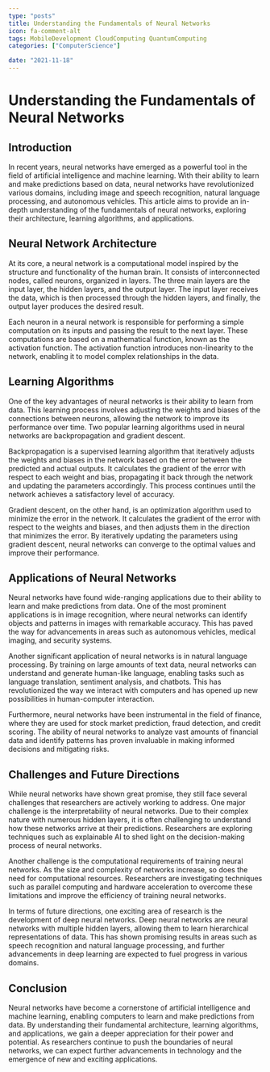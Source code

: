 ```yaml
---
type: "posts"
title: Understanding the Fundamentals of Neural Networks
icon: fa-comment-alt
tags: MobileDevelopment CloudComputing QuantumComputing
categories: ["ComputerScience"]

date: "2021-11-18"
---
```


# Understanding the Fundamentals of Neural Networks

## Introduction

In recent years, neural networks have emerged as a powerful tool in the field of artificial intelligence and machine learning. With their ability to learn and make predictions based on data, neural networks have revolutionized various domains, including image and speech recognition, natural language processing, and autonomous vehicles. This article aims to provide an in-depth understanding of the fundamentals of neural networks, exploring their architecture, learning algorithms, and applications.

## Neural Network Architecture

At its core, a neural network is a computational model inspired by the structure and functionality of the human brain. It consists of interconnected nodes, called neurons, organized in layers. The three main layers are the input layer, the hidden layers, and the output layer. The input layer receives the data, which is then processed through the hidden layers, and finally, the output layer produces the desired result.

Each neuron in a neural network is responsible for performing a simple computation on its inputs and passing the result to the next layer. These computations are based on a mathematical function, known as the activation function. The activation function introduces non-linearity to the network, enabling it to model complex relationships in the data.

## Learning Algorithms

One of the key advantages of neural networks is their ability to learn from data. This learning process involves adjusting the weights and biases of the connections between neurons, allowing the network to improve its performance over time. Two popular learning algorithms used in neural networks are backpropagation and gradient descent.

Backpropagation is a supervised learning algorithm that iteratively adjusts the weights and biases in the network based on the error between the predicted and actual outputs. It calculates the gradient of the error with respect to each weight and bias, propagating it back through the network and updating the parameters accordingly. This process continues until the network achieves a satisfactory level of accuracy.

Gradient descent, on the other hand, is an optimization algorithm used to minimize the error in the network. It calculates the gradient of the error with respect to the weights and biases, and then adjusts them in the direction that minimizes the error. By iteratively updating the parameters using gradient descent, neural networks can converge to the optimal values and improve their performance.

## Applications of Neural Networks

Neural networks have found wide-ranging applications due to their ability to learn and make predictions from data. One of the most prominent applications is in image recognition, where neural networks can identify objects and patterns in images with remarkable accuracy. This has paved the way for advancements in areas such as autonomous vehicles, medical imaging, and security systems.

Another significant application of neural networks is in natural language processing. By training on large amounts of text data, neural networks can understand and generate human-like language, enabling tasks such as language translation, sentiment analysis, and chatbots. This has revolutionized the way we interact with computers and has opened up new possibilities in human-computer interaction.

Furthermore, neural networks have been instrumental in the field of finance, where they are used for stock market prediction, fraud detection, and credit scoring. The ability of neural networks to analyze vast amounts of financial data and identify patterns has proven invaluable in making informed decisions and mitigating risks.

## Challenges and Future Directions

While neural networks have shown great promise, they still face several challenges that researchers are actively working to address. One major challenge is the interpretability of neural networks. Due to their complex nature with numerous hidden layers, it is often challenging to understand how these networks arrive at their predictions. Researchers are exploring techniques such as explainable AI to shed light on the decision-making process of neural networks.

Another challenge is the computational requirements of training neural networks. As the size and complexity of networks increase, so does the need for computational resources. Researchers are investigating techniques such as parallel computing and hardware acceleration to overcome these limitations and improve the efficiency of training neural networks.

In terms of future directions, one exciting area of research is the development of deep neural networks. Deep neural networks are neural networks with multiple hidden layers, allowing them to learn hierarchical representations of data. This has shown promising results in areas such as speech recognition and natural language processing, and further advancements in deep learning are expected to fuel progress in various domains.

## Conclusion

Neural networks have become a cornerstone of artificial intelligence and machine learning, enabling computers to learn and make predictions from data. By understanding their fundamental architecture, learning algorithms, and applications, we gain a deeper appreciation for their power and potential. As researchers continue to push the boundaries of neural networks, we can expect further advancements in technology and the emergence of new and exciting applications.
